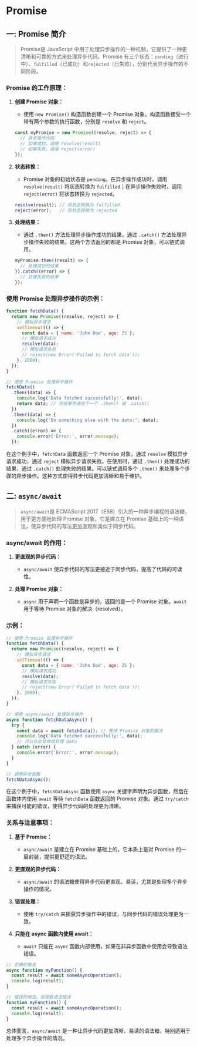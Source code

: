# Promise
## 一: Promise 简介
> Promise是 JavaScript 中用于处理异步操作的一种机制，它提供了一种更清晰和可靠的方式来处理异步代码。Promise 有三个状态：`pending`（进行中）、`fulfilled`（已成功）和`rejected`（已失败），分别代表异步操作的不同阶段。

### Promise 的工作原理：

1. **创建 Promise 对象：**
   - 使用 `new Promise()` 构造函数创建一个 Promise 对象。构造函数接受一个带有两个参数的执行函数，分别是 `resolve` 和 `reject`。

   ```javascript
   const myPromise = new Promise((resolve, reject) => {
     // 异步操作代码
     // 如果成功，调用 resolve(result)
     // 如果失败，调用 reject(error)
   });
   ```

2. **状态转换：**
   - Promise 对象的初始状态是 `pending`。在异步操作成功时，调用 `resolve(result)` 将状态转换为 `fulfilled`；在异步操作失败时，调用 `reject(error)` 将状态转换为 `rejected`。

   ```javascript
   resolve(result); // 将状态转换为 fulfilled
   reject(error);   // 将状态转换为 rejected
   ```

3. **处理结果：**
   - 通过 `.then()` 方法处理异步操作成功的结果，通过 `.catch()` 方法处理异步操作失败的结果。这两个方法返回的都是 Promise 对象，可以链式调用。

   ```javascript
   myPromise.then((result) => {
     // 处理成功的结果
   }).catch((error) => {
     // 处理失败的结果
   });
   ```

### 使用 Promise 处理异步操作的示例：

```javascript
function fetchData() {
  return new Promise((resolve, reject) => {
    // 模拟异步请求
    setTimeout(() => {
      const data = { name: 'John Doe', age: 25 };
      // 模拟请求成功
      resolve(data);
      // 模拟请求失败
      // reject(new Error('Failed to fetch data'));
    }, 2000);
  });
}

// 使用 Promise 处理异步操作
fetchData()
  .then((data) => {
    console.log('Data fetched successfully:', data);
    return data; // 将结果传递给下一个 .then() 或 .catch()
  })
  .then((data) => {
    console.log('Do something else with the data:', data);
  })
  .catch((error) => {
    console.error('Error:', error.message);
  });
```

在这个例子中，`fetchData` 函数返回一个 Promise 对象，通过 `resolve` 模拟异步请求成功，通过 `reject` 模拟异步请求失败。在使用时，通过 `.then()` 处理成功的结果，通过 `.catch()` 处理失败的结果。可以链式调用多个 `.then()` 来处理多个步骤的异步操作。这种方式使得异步代码更加清晰和易于维护。

## 二: `async/await` 
> `async/await`是 ECMAScript 2017（ES8）引入的一种异步编程的语法糖，用于更方便地处理 Promise 对象。它是建立在 Promise 基础上的一种语法，使异步代码的写法更加直观和类似于同步代码。

### async/await 的作用：

1. **更直观的异步代码：**
   - `async/await` 使异步代码的写法更接近于同步代码，提高了代码的可读性。

2. **处理 Promise 对象：**
   - `async` 用于声明一个函数是异步的，返回的是一个 Promise 对象。`await` 用于等待 Promise 对象的解决（resolved）。

### 示例：

```javascript
// 使用 Promise 处理异步操作
function fetchData() {
  return new Promise((resolve, reject) => {
    // 模拟异步请求
    setTimeout(() => {
      const data = { name: 'John Doe', age: 25 };
      // 模拟请求成功
      resolve(data);
      // 模拟请求失败
      // reject(new Error('Failed to fetch data'));
    }, 2000);
  });
}

// 使用 async/await 处理异步操作
async function fetchDataAsync() {
  try {
    const data = await fetchData(); // 等待 Promise 对象的解决
    console.log('Data fetched successfully:', data);
    // 可以在此处继续处理 data
  } catch (error) {
    console.error('Error:', error.message);
  }
}

// 调用异步函数
fetchDataAsync();
```

在这个例子中，`fetchDataAsync` 函数使用 `async` 关键字声明为异步函数，然后在函数体内使用 `await` 等待 `fetchData` 函数返回的 Promise 对象。通过 `try/catch` 来捕获可能的错误，使得异步代码的处理更为清晰。

### 关系与注意事项：

1. **基于 Promise：**
   - `async/await` 是建立在 Promise 基础上的，它本质上是对 Promise 的一层封装，提供更舒适的语法。

2. **更直观的异步代码：**
   - `async/await` 的语法糖使得异步代码更直观、易读，尤其是处理多个异步操作的情况。

3. **错误处理：**
   - 使用 `try/catch` 来捕获异步操作中的错误，与同步代码的错误处理更为一致。

4. **只能在 async 函数内使用 await：**
   - `await` 只能在 `async` 函数内部使用，如果在非异步函数中使用会导致语法错误。

```javascript
// 正确的用法
async function myFunction() {
  const result = await someAsyncOperation();
  console.log(result);
}

// 错误的用法，会导致语法错误
function myFunction() {
  const result = await someAsyncOperation();
  console.log(result);
}
```

总体而言，`async/await` 是一种让异步代码更加清晰、易读的语法糖，特别适用于处理多个异步操作的情况。